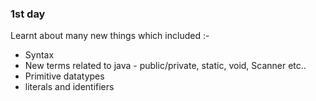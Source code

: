### 1st day
Learnt about many new things which included :-
* Syntax 
* New terms related to java - public/private, static, void, Scanner etc..
* Primitive datatypes
* literals and identifiers 

